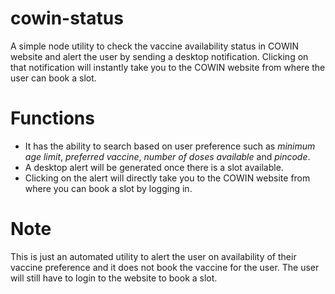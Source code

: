 # cowin-status
A simple node utility to check the vaccine availability status in COWIN website and alert the user by sending a desktop notification. Clicking on that notification will instantly take you to the COWIN website from where the user can book a slot. 


# Functions
* It has the ability to search based on user preference such as *minimum age limit*, *preferred vaccine*, *number of doses available* and *pincode*.
* A desktop alert will be generated once there is a slot available.
* Clicking on the alert will directly take you to the COWIN website from where you can book a slot by logging in.



# Note
This is just an automated utility to alert the user on availability of their vaccine preference and it does not book the vaccine for the user. The user will still have to login to the website to book a slot.
